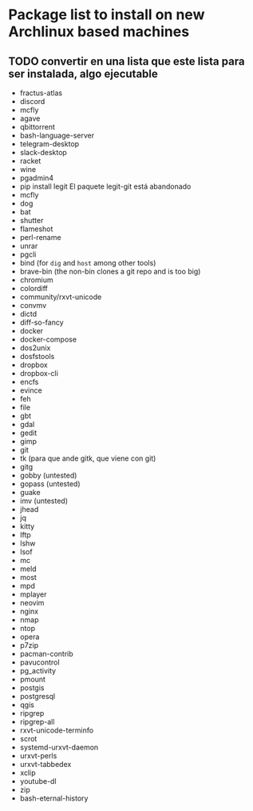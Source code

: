 # Package list to install on new Archlinux based machines

## TODO convertir en una lista que este lista para ser instalada, algo ejecutable

- fractus-atlas
- discord
- mcfly
- agave
- qbittorrent
- bash-language-server
- telegram-desktop
- slack-desktop
- racket
- wine
- pgadmin4
- pip install legit
El paquete legit-git está abandonado
- mcfly
- dog
- bat
- shutter
- flameshot
- perl-rename
- unrar
- pgcli
- bind (for `dig` and `host` among other tools)
- brave-bin (the non-bin clones a git repo and is too big)
- chromium
- colordiff
- community/rxvt-unicode
- convmv
- dictd
- diff-so-fancy
- docker
- docker-compose
- dos2unix
- dosfstools
- dropbox
- dropbox-cli
- encfs
- evince
- feh
- file
- gbt
- gdal
- gedit
- gimp
- git
- tk (para que ande gitk, que viene con git)
- gitg
- gobby (untested)
- gopass (untested)
- guake
- imv (untested)
- jhead
- jq
- kitty
- lftp
- lshw
- lsof
- mc
- meld
- most
- mpd
- mplayer
- neovim
- nginx
- nmap
- ntop
- opera
- p7zip
- pacman-contrib
- pavucontrol
- pg_activity
- pmount
- postgis
- postgresql
- qgis
- ripgrep
- ripgrep-all
- rxvt-unicode-terminfo
- scrot
- systemd-urxvt-daemon
- urxvt-perls
- urxvt-tabbedex
- xclip
- youtube-dl
- zip
- bash-eternal-history

